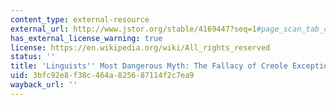 ```yaml
---
content_type: external-resource
external_url: http://www.jstor.org/stable/4169447?seq=1#page_scan_tab_contents
has_external_license_warning: true
license: https://en.wikipedia.org/wiki/All_rights_reserved
status: ''
title: 'Linguists'' Most Dangerous Myth: The Fallacy of Creole Exceptionalism'
uid: 3bfc92e8-f38c-464a-8256-87114f2c7ea9
wayback_url: ''
---
```

